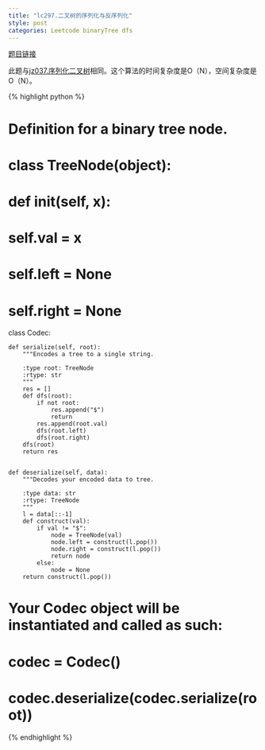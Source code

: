 ```yaml
---
title: "lc297.二叉树的序列化与反序列化"
style: post
categories: Leetcode binaryTree dfs
---
```


[题目链接](https://leetcode-cn.com/problems/serialize-and-deserialize-binary-tree/)

此题与[jz037.序列化二叉树](https://1e0ndavid.github.io/jz037/)相同。这个算法的时间复杂度是O（N），空间复杂度是O（N）。

{% highlight python %}

# Definition for a binary tree node.
# class TreeNode(object):
#     def __init__(self, x):
#         self.val = x
#         self.left = None
#         self.right = None

class Codec:

    def serialize(self, root):
        """Encodes a tree to a single string.
        
        :type root: TreeNode
        :rtype: str
        """
        res = []
        def dfs(root):
            if not root:
                res.append("$")
                return 
            res.append(root.val)
            dfs(root.left)
            dfs(root.right)
        dfs(root)
        return res

        
    def deserialize(self, data):
        """Decodes your encoded data to tree.
        
        :type data: str
        :rtype: TreeNode
        """
        l = data[::-1]
        def construct(val):
            if val != "$":
                node = TreeNode(val)
                node.left = construct(l.pop())
                node.right = construct(l.pop())
                return node
            else:
                node = None
        return construct(l.pop())
        

# Your Codec object will be instantiated and called as such:
# codec = Codec()
# codec.deserialize(codec.serialize(root))

{% endhighlight %}

